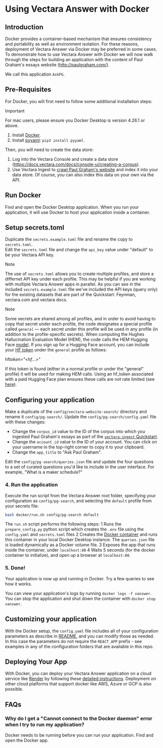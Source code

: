 # Using Vectara Answer with Docker

## Introduction

Docker provides a container-based mechanism that ensures consistency and portability as well as environment isolation. For these reasons, deployment of Vectara Answer via Docker may be preferred in some cases.<br>
To demonstrate how to use Vectara Answer with Docker we will now walk through the steps for building an application with the content of Paul Graham's essays website (http://paulgraham.com/).

We call this application `AskPG`.

## Pre-Requisites

For Docker, you will first need to follow some additional installation steps:

> [!IMPORTANT]   
> For mac users, please ensure you Docker Desktop is version 4.26.1 or above.

1. Install [Docker](https://docs.docker.com/engine/install/).
2. Install [pyyaml](https://pypi.org/project/PyYAML/): `pip3 install pyyaml`.

Then, you will need to create the data store:

1. Log into the Vectara Console and create a data store (https://docs.vectara.com/docs/console-ui/creating-a-corpus).
2. Use Vectara Ingest to [crawl Paul Graham's website](https://github.com/vectara/vectara-ingest#quickstart) and index it into your data store. Of course, you can also index this data on your own via the API.

## Run Docker

Find and open the Docker Desktop application. When you run your application, it will use Docker to host your application inside a container.

## Setup secrets.toml

Duplicate the `secrets.example.toml` file and rename the copy to `secrets.toml`. <br>Edit the `secrets.toml` file and change the `api_key` value under "default" to be your Vectara API key.

> [!NOTE]   
> The use of `secrets.toml` allows you to create multiple profiles, and store a differnet API key under each profile. This may be helpful if you are working with multiple Vectara Answer apps in parallel. As you can see in the included `secrets.example.toml` file we've included the API keys (query only) for the existing datasets that are part of the Quickstart: Feynman, vectara.com and vectara docs. 

> [!NOTE]   
> Some secrets are shared among all profiles, and in order to avoid having to copy that secret under each profile, the code designates a special profile called `general` — each secret under this profile will be used in any profile (in addition to the profile-specific secrets).
> When computing the Hughes Hallucination Evaluation Model (HEM), the code calls the HEM Hugging Face [model](https://huggingface.co/vectara/hallucination_evaluation_model). If you sign up for a Hugging Face account, you can include your [HF token](https://huggingface.co/docs/hub/security-tokens) under the `general` profile as follows:
> 
> hf*token="<hf*...>"
> 
> If this token is found (either in a normal profile or under the "general" profile) it will be used for making HEM calls. Using an hf_token associated with a paid Hugging Face plan ensures these calls are not rate limited (see [here](https://huggingface.co/docs/api-inference/faq)).

## Configuring your application

Make a duplicate of the `config/vectara-website-search/` directory and rename it `config/pg-search/`. Update the `config/pg-search/config.yaml` file with these changes:

- Change the `corpus_id` value to the ID of the corpus into which you ingested Paul Graham's essays as part of the [`vectara-ingest` Quickstart](https://github.com/vectara/vectara-ingest/blob/main/README.md#quickstart).
- Change the `account_id` value to the ID of your account. You can click on your username in the top-right corner to copy it to your clipboard.
- Change the `app_title` to "Ask Paul Graham".

Edit the `config/pg-search/queries.json` file and update the four questions to a set of curated questions you'd like to include in the user interface.
For example, "What is a maker schedule?"

### 4. Run the application

Execute the run script from the Vectara Answer root folder, specifying your configuration as `config/pg-search`, and selecting the `default` profile from your secrets file:

```sh
bash docker/run.sh config/pg-search default
```

The `run.sh` script performs the following steps:
1 Runs the `prepare_config.py` python script which creates the `.env` file using the `config.yaml` and `secrets.toml` files
2 Creates the [Docker container](https://www.docker.com/resources/what-container/) and runs this container in your local Docker Desktop instance. 
The `queries.json` file is loaded dynamically as a Docker volume file.
3 Exposes the app that runs inside the container, under `localhost:80`
4 Waits 5 seconds (for the docker container to initialize), and open up a browser at `localhost:80`.

### 5. Done!

Your application is now up and running in Docker. Try a few queries to see how it works.

You can view your application's logs by running `docker logs -f vanswer`. You can stop the application and shut down the container with `docker stop vanswer`.

## Customizing your application

With the Docker setup, the `config.yaml` file includes all of your configuration parameters as describe in [README](README.md), and you can modify those as needed. In this case the parameters do not require the `REACT_APP` prefix - see examples in any of the configuration folders that are available in this repo.

## Deploying Your App

With Docker, you can deploy your Vectara Answer application on a cloud service like [Render](https://render.com/) by following these [detailed instructions](HOSTING.md). Deployment on other cloud platforms that support docker like AWS, Azure or GCP is also possible.

## FAQs

### Why do I get a "Cannot connect to the Docker daemon" error when I try to run my application?

Docker needs to be running before you can run your application. Find and open the Docker app.
